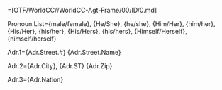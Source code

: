 =[OTF/WorldCC//WorldCC-Agt-Frame/00/ID/0.md]

Pronoun.List={male/female}, {He/She}, {he/she}, {Him/Her}, {him/her}, {His/Her}, {his/her}, {His/Hers}, {his/hers}, {Himself/Herself}, {himself/herself}  

Adr.1={Adr.Street.#} {Adr.Street.Name}

Adr.2={Adr.City}, {Adr.ST}  {Adr.Zip}

Adr.3={Adr.Nation}
